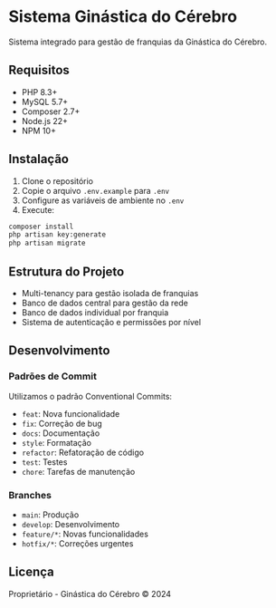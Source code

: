 # Sistema Ginástica do Cérebro

Sistema integrado para gestão de franquias da Ginástica do Cérebro.

## Requisitos

- PHP 8.3+
- MySQL 5.7+
- Composer 2.7+
- Node.js 22+
- NPM 10+

## Instalação

1. Clone o repositório
2. Copie o arquivo `.env.example` para `.env`
3. Configure as variáveis de ambiente no `.env`
4. Execute:
```bash
composer install
php artisan key:generate
php artisan migrate
```

## Estrutura do Projeto

- Multi-tenancy para gestão isolada de franquias
- Banco de dados central para gestão da rede
- Banco de dados individual por franquia
- Sistema de autenticação e permissões por nível

## Desenvolvimento

### Padrões de Commit

Utilizamos o padrão Conventional Commits:

- `feat`: Nova funcionalidade
- `fix`: Correção de bug
- `docs`: Documentação
- `style`: Formatação
- `refactor`: Refatoração de código
- `test`: Testes
- `chore`: Tarefas de manutenção

### Branches

- `main`: Produção
- `develop`: Desenvolvimento
- `feature/*`: Novas funcionalidades
- `hotfix/*`: Correções urgentes

## Licença

Proprietário - Ginástica do Cérebro © 2024